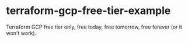 # terraform-gcp-free-tier-example
Terraform GCP free tier only, free today, free tomorrow, free forever (or it won't work).
